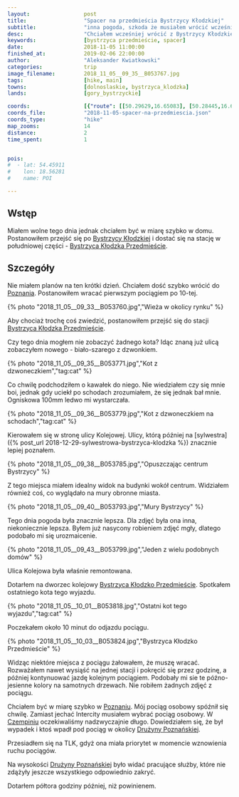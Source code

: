 ```yaml
---
layout:                 post
title:                  "Spacer na przedmieścia Bystrzycy Kłodzkiej"
subtitle:               "inna pogoda, szkoda że musiałem wrócić wcześniej"
desc:                   "Chciałem wcześniej wrócić z Bystrzycy Kłodzkiej. Postanowiłem zobaczyć południowe okolice tego miasta wybierając się na stację Bystrzyca Kłodzka Przedmieście."
keywords:               [bystrzyca przedmieście, spacer]
date:                   2018-11-05 11:00:00
finished_at:            2019-02-06 22:00:00
author:                 "Aleksander Kwiatkowski"
categories:             trip
image_filename:         2018_11_05__09_35__B053767.jpg
tags:                   [hike, main]
towns:                  [dolnoslaskie, bystrzyca_klodzka]
lands:                  [gory_bystrzyckie]

coords:                 [{"route": [[50.29629,16.65083], [50.28445,16.64823]], "type": "hike"}]
coords_file:            "2018-11-05-spacer-na-przedmiescia.json"
coords_type:            "hike"
map_zooms:              14
distance:               2
time_spent:             1


pois:
#  - lat: 54.45911
#    lon: 18.56281
#    name: POI

---
```


[wiki-bystrzyca-klodzka]: https://pl.wikipedia.org/wiki/Bystrzyca_K%C5%82odzka
[wiki-poznan]: https://pl.wikipedia.org/wiki/Pozna%C5%84
[wiki-bystrzyca-przedmiescie]: https://pl.wikipedia.org/wiki/Bystrzyca_K%C5%82odzka_Przedmie%C5%9Bcie
[wiki-czempin]: https://pl.wikipedia.org/wiki/Czempi%C5%84
[wiki-druzyna-poznanska]: https://pl.wikipedia.org/wiki/Dru%C5%BCyna_Pozna%C5%84ska


## Wstęp

Miałem wolne tego dnia jednak chciałem być w miarę szybko w domu. Postanowiłem
przejść się po [Bystrzycy Kłodzkiej][wiki-bystrzyca-klodzka] i dostać się na stację
w południowej części - [Bystrzyca Kłodzka Przedmieście][wiki-bystrzyca-przedmiescie].

## Szczegóły

Nie miałem planów na ten krótki dzień. Chciałem dość szybko wrócić do
[Poznania][wiki-poznan]. Postanowiłem wracać pierwszym pociągiem po 10-tej.

{% photo "2018_11_05__09_33__B053760.jpg","Wieża w okolicy rynku" %}

Aby chociaż trochę coś zwiedzić, postanowiłem przejść się do stacji
[Bystrzyca Kłodzka Przedmieście][wiki-bystrzyca-przedmiescie].

Czy tego dnia mogłem nie zobaczyć żadnego kota? Idąc znaną już ulicą
zobaczyłem nowego - biało-szarego z dzwonkiem.

{% photo "2018_11_05__09_35__B053771.jpg","Kot z dzwoneczkiem","tag:cat" %}

Co chwilę podchodziłem o kawałek do niego. Nie wiedziałem czy się mnie boi, jednak gdy
uciekł po schodach zrozumiałem, że się jednak bał mnie. Ogniskowa 100mm ledwo mi
wystarczała.

{% photo "2018_11_05__09_36__B053779.jpg","Kot z dzwoneczkiem na schodach","tag:cat" %}

Kierowałem się w stronę ulicy Kolejowej. Ulicy, którą później
na [sylwestra]({% post_url 2018-12-29-sylwestrowa-bystrzyca-klodzka %})
znacznie lepiej poznałem.

{% photo "2018_11_05__09_38__B053785.jpg","Opuszczając centrum Bystrzycy" %}

Z tego miejsca miałem idealny widok na budynki wokół centrum.
Widziałem również coś, co wyglądało na mury obronne miasta.

{% photo "2018_11_05__09_40__B053793.jpg","Mury Bystrzycy" %}

Tego dnia pogoda była znacznie lepsza. Dla zdjęć była ona inna, niekoniecznie lepsza.
Byłem już nasycony robieniem zdjęć mgły, dlatego podobało mi się urozmaicenie.

{% photo "2018_11_05__09_43__B053799.jpg","Jeden z wielu podobnych domów" %}

Ulica Kolejowa była właśnie remontowana.

Dotarłem na dworzec kolejowy [Bystrzyca Kłodzko Przedmieście][wiki-bystrzyca-przedmiescie].
Spotkałem ostatniego kota tego wyjazdu.

{% photo "2018_11_05__10_01__B053818.jpg","Ostatni kot tego wyjazdu","tag:cat" %}

Poczekałem około 10 minut do odjazdu pociągu.

{% photo "2018_11_05__10_03__B053824.jpg","Bystrzyca Kłodzko Przedmieście" %}

Widząc niektóre miejsca z pociągu żałowałem, że muszę wracać.
Rozważałem nawet wysiąść na jednej stacji i
pokręcić się przez godzinę, a później kontynuować jazdę kolejnym pociągiem.
Podobały mi sie te późno-jesienne kolory na samotnych drzewach.
Nie robiłem żadnych zdjęć z pociągu.

Chciałem być w miarę szybko w [Poznaniu][wiki-poznan]. Mój pociąg osobowy spóźnił się
chwilę. Zamiast jechać Intercity musiałem wybrać pociąg osobowy.
W [Czempiniu][wiki-czempin] oczekiwaliśmy nadzwyczajnie długo. Dowiedziałem się, że
był wypadek i ktoś wpadł pod pociąg w okolicy [Drużyny Poznańskiej][wiki-druzyna-poznanska].

Przesiadłem się na TLK, gdyż ona miała priorytet w momencie wznowienia ruchu
pociągów.

Na wysokości [Drużyny Poznańskiej][wiki-druzyna-poznanska] było widać pracujące
służby, które nie zdążyły jeszcze wszystkiego odpowiednio zakryć.

Dotarłem półtora godziny później, niż powinienem.
